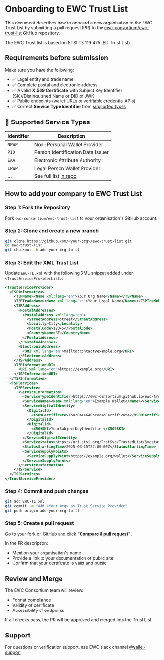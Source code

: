 # Onboarding to EWC Trust List

This document describes how to onboard a new organisation to the EWC Trust List by submitting a pull request (PR) to the [ewc-consortium/ewc-trust-list](https://github.com/ewc-consortium/ewc-trust-list) GitHub repository.

The EWC Trust list is based on ETSI TS 119 475 (EU Trust List).

## Requirements before submission

Make sure you have the following:

- ✅ Legal entity and trade name
- ✅ Complete postal and electronic address
- ✅ A valid **X.509 Certificate** with Subject Key Identifier (SKI)/Distinguished Name or DID or JWK
- ✅ Public endpoints (wallet URLs or verifiable credential APIs)
- ✅ Correct **Service Type Identifier** from [supported types](#supported-service-types)

## 🔖 Supported Service Types

| Identifier | Description                                                                                                                                      |
| ---------- | ------------------------------------------------------------------------------------------------------------------------------------------------ |
| `NPWP`     | Non-Personal Wallet Provider                                                                                                                     |
| `PID`      | Person Identification Data Issuer                                                                                                                |
| `EAA`      | Electronic Attribute Authority                                                                                                                   |
| `LPWP`     | Legal Person Wallet Provider                                                                                                                     |
| …          | See full list [in repo](https://github.com/EWC-consortium/eudi-wallet-rfcs/blob/main/ewc-rfc012-trust-mechanism.md#32-list-of-service-type-uris) |


## How to add your company to EWC Trust List

### Step 1: Fork the Repository

Fork [`ewc-consortium/ewc-trust-list`](https://github.com/ewc-consortium/ewc-trust-list) to your organisation's GitHub account.

### Step 2: Clone and create a new branch

```bash
git clone https://github.com/<your-org>/ewc-trust-list.git
cd ewc-trust-list
git checkout -b add-your-org-to-tl
```

### Step 3: Edit the XML Trust List

Update `EWC-TL.xml` with the following XML snippet added under `<TrustServiceProviderList>`:

```xml
<TrustServiceProvider>
  <TSPInformation>
    <TSPName><Name xml:lang="en">Your Org Name</Name></TSPName>
    <TSPTradeName><Name xml:lang="en">Your Legal Name</Name></TSPTradeName>
    <TSPAddress>
      <PostalAddresses>
        <PostalAddress xml:lang="en">
          <StreetAddress>Street</StreetAddress>
          <Locality>City</Locality>
          <PostalCode>12345</PostalCode>
          <CountryName>SE</CountryName>
        </PostalAddress>
      </PostalAddresses>
      <ElectronicAddress>
        <URI xml:lang="en">mailto:contact@example.org</URI>
      </ElectronicAddress>
    </TSPAddress>
    <TSPInformationURI>
      <URI xml:lang="en">https://example.org</URI>
    </TSPInformationURI>
  </TSPInformation>
  <TSPServices>
    <TSPService>
      <ServiceInformation>
        <ServiceTypeIdentifier>https://ewc-consortium.github.io/ewc-trust-list/TrstSvc/Svctype/NPWP</ServiceTypeIdentifier>
        <ServiceName><Name xml:lang="en">Example Wallet</Name></ServiceName>
        <ServiceDigitalIdentity>
          <DigitalId>
            <X509Certificate>YourBase64EncodedCertificate</X509Certificate>
          </DigitalId>
          <DigitalId>
            <X509SKI>YourSubjectKeyIdentifier</X509SKI>
          </DigitalId>
        </ServiceDigitalIdentity>
        <ServiceStatus>https://uri.etsi.org/TrstSvc/TrustedList/Svcstatus/granted/</ServiceStatus>
        <StatusStartingTime>2025-03-15T22:00:00Z</StatusStartingTime>
        <ServiceSupplyPoints>
          <ServiceSupplyPoint>https://example.org/wallet</ServiceSupplyPoint>
        </ServiceSupplyPoints>
      </ServiceInformation>
    </TSPService>
  </TSPServices>
</TrustServiceProvider>
```


### Step 4: Commit and push changes

```bash
git add EWC-TL.xml
git commit -m "Add <Your Org> as Trust Service Provider"
git push origin add-your-org-to-tl
```

### Step 5: Create a pull request

Go to your fork on GitHub and click **"Compare & pull request"**.

In the PR description:

- Mention your organisation's name
- Provide a link to your documentation or public site
- Confirm that your certificate is valid and public

## Review and Merge

The EWC Consortium team will review:

- Format compliance
- Validity of certificate
- Accessibility of endpoints

If all checks pass, the PR will be approved and merged into the Trust List.

## Support

For questions or verification support, use EWC slack channel [#wallet-support](https://eudigitaliden-gax7504.slack.com/archives/C063LNT4L4R)